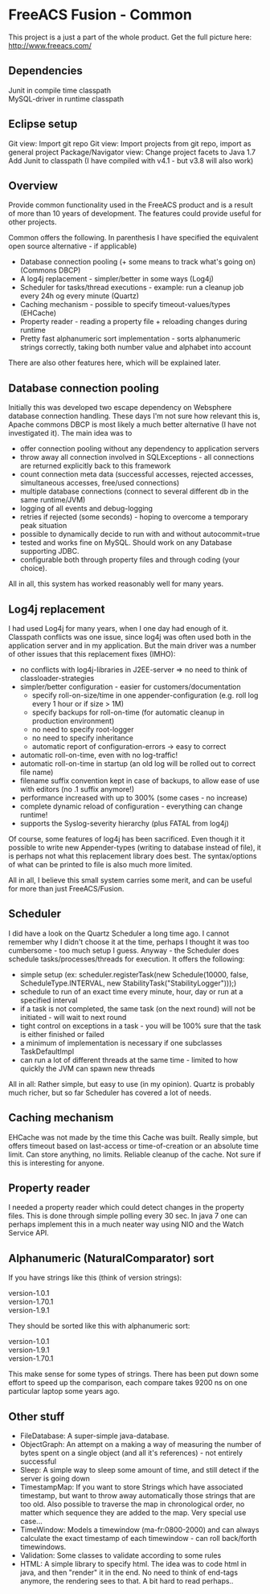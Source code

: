 FreeACS Fusion - Common
=======================
This project is a just a part of the whole product. Get the full picture here: 
http://www.freeacs.com/

Dependencies
------------
Junit in compile time classpath  
MySQL-driver in runtime classpath 

Eclipse setup
-------------
Git view: Import git repo
Git view: Import projects from git repo, import as general project
Package/Navigator view: Change project facets to Java 1.7
Add Junit to classpath (I have compiled with v4.1 - but v3.8 will also work)

Overview
--------
Provide common functionality used in the FreeACS product and is a result of more than 10 years of development. The features could provide useful for other projects. 

Common offers the following. In parenthesis I have specified the equivalent open source alternative - if applicable)

* Database connection pooling (+ some means to track what's going on) (Commons DBCP)
* A log4j replacement - simpler/better in some ways (Log4j)
* Scheduler for tasks/thread executions - example: run a cleanup job every 24h og every minute (Quartz)
* Caching mechanism - possible to specify timeout-values/types (EHCache)
* Property reader - reading a property file + reloading changes during runtime
* Pretty fast alphanumeric sort implementation - sorts alphanumeric strings correctly, taking both number value and alphabet into account

There are also other features here, which will be explained later.

Database connection pooling
---------------------------
Initially this was developed two escape dependency on Websphere database connection handling. These days I'm not sure how relevant this is, Apache commons DBCP is most likely a much better alternative (I have not investigated it). The main idea was to

* offer connection pooling without any dependency to application servers
* throw away all connection involved in SQLExceptions - all connections are returned explicitly back to this framework
* count connection meta data (successful accesses, rejected accesses, simultaneous accesses, free/used connections)
* multiple database connections (connect to several different db in the same runtime/JVM) 
* logging of all events and debug-logging 
* retries if rejected (some seconds) - hoping to overcome a temporary peak situation
* possible to dynamically decide to run with and without autocommit=true 
* tested and works fine on MySQL. Should work on any Database supporting JDBC.
* configurable both through property files and through coding (your choice).

All in all, this system has worked reasonably well for many years.

Log4j replacement
-----------------
I had used Log4j for many years, when I one day had enough of it. Classpath conflicts was one issue, since log4j was often used both in the application server and in my application. But the main driver was a number of other issues that this replacement fixes (IMHO):

* no conflicts with log4j-libraries in J2EE-server => no need to think of classloader-strategies
* simpler/better configuration - easier for customers/documentation
	- specify roll-on-size/time in one appender-configuration (e.g. roll log every 1 hour or if size > 1M)
	- specify backups for roll-on-time (for automatic cleanup in production environment)
	- no need to specify root-logger
	- no need to specify inheritance
	- automatic report of configuration-errors -> easy to correct
* automatic roll-on-time, even with no log-traffic!
* automatic roll-on-time in startup (an old log will be rolled out to correct file name)
* filename suffix convention kept in case of backups, to allow ease of use with editors (no .1 suffix anymore!)  
* performance increased with up to 300% (some cases - no increase) 
* complete dynamic reload of configuration - everything can change runtime!
* supports the Syslog-severity hierarchy (plus FATAL from log4j)

Of course, some features of log4j has been sacrificed. Even though it it possible to write new Appender-types (writing to 
database instead of file), it is perhaps not what this replacement library does best. The syntax/options of what can be printed
to file is also much more limited.

All in all, I believe this small system carries some merit, and can be useful for more than just FreeACS/Fusion.

Scheduler
---------
I did have a look on the Quartz Scheduler a long time ago. I cannot remember why I didn't choose it at the time, perhaps I thought it was too cumbersome - too much setup I guess. Anyway - the Scheduler does schedule tasks/processes/threads for execution. It offers the following:

- simple setup (ex: scheduler.registerTask(new Schedule(10000, false, ScheduleType.INTERVAL, new StabilityTask("StabilityLogger")));)
- schedule to run of an exact time every minute, hour, day or run at a specified interval
- if a task is not completed, the same task (on the next round) will not be initiated - will wait to next round
- tight control on exceptions in a task - you will be 100% sure that the task is either finished or failed
- a minimum of implementation is necessary if one subclasses TaskDefaultImpl
- can run a lot of different threads at the same time - limited to how quickly the JVM can spawn new threads

All in all: Rather simple, but easy to use (in my opinion). Quartz is probably much richer, but so far Scheduler has covered a lot of needs.

Caching mechanism
-----------------
EHCache was not made by the time this Cache was built. Really simple, but offers timeout based on last-access or time-of-creation or an absolute time limit. Can store anything, no limits. Reliable cleanup of the cache. Not sure if this is interesting for anyone.

Property reader
---------------
I needed a property reader which could detect changes in the property files. This is done through simple polling every 30 sec. In java 7 one can perhaps
implement this in a much neater way using NIO and the Watch Service API. 

Alphanumeric (NaturalComparator) sort
-----------------
If you have strings like this (think of version strings):

version-1.0.1  
version-1.70.1  
version-1.9.1

They should be sorted like this with alphanumeric sort:

version-1.0.1  
version-1.9.1  
version-1.70.1

This make sense for some types of strings. There has been put down some effort to speed up the comparison, each compare takes 9200 ns on one particular laptop some years ago.

Other stuff
-----------
* FileDatabase: A super-simple java-database. 
* ObjectGraph: An attempt on a making a way of measuring the number of bytes spent on a single object (and all it's references) - not entirely successful
* Sleep: A simple way to sleep some amount of time, and still detect if the server is going down
* TimestampMap: If you want to store Strings which have associated timestamp, but want to throw away automatically those strings that are too old. Also possible to traverse the map in chronological order, no matter which sequence they are added to the map. Very special use case...
* TimeWindow: Models a timewindow (ma-fr:0800-2000) and can always calculate the exact timestamp of each timewindow - can roll back/forth timewindows.
* Validation: Some classes to validate according to some rules
* HTML: A simple library to specify html. The idea was to code html in java, and then "render" it in the end. No need to think of end-tags anymore, the rendering sees to that. A bit hard to read perhaps..




	




